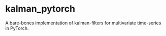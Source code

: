 # kalman_pytorch

A bare-bones implementation of kalman-filters for multivariate time-series in PyTorch.